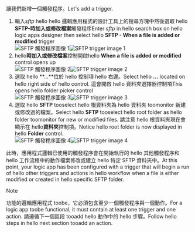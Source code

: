 <span data-ttu-id="6cc80-101">讓我們新增一個觸發程序。</span><span class="sxs-lookup"><span data-stu-id="6cc80-101">Let's add a trigger.</span></span>

1. <span data-ttu-id="6cc80-102">輸入*sftp* hello hello 邏輯應用程式的設計工具上的搜尋方塊中然後選取 hello **SFTP-時加入或修改檔案**觸發程序</span><span class="sxs-lookup"><span data-stu-id="6cc80-102">Enter *sftp* in hello search box on hello logic apps designer then select hello **SFTP - When a file is added or modified**  trigger</span></span>   
   <span data-ttu-id="6cc80-103">![SFTP 觸發程序圖像 1](./media/connectors-create-api-sftp/trigger-1.png)</span><span class="sxs-lookup"><span data-stu-id="6cc80-103">![SFTP trigger image 1](./media/connectors-create-api-sftp/trigger-1.png)</span></span>  
2. <span data-ttu-id="6cc80-104">hello**時加入或修改檔案**控制開啟</span><span class="sxs-lookup"><span data-stu-id="6cc80-104">hello **When a file is added or modified** control opens up</span></span>  
   <span data-ttu-id="6cc80-105">![SFTP 觸發程序圖像 2](./media/connectors-create-api-sftp/trigger-2.png)</span><span class="sxs-lookup"><span data-stu-id="6cc80-105">![SFTP trigger image 2](./media/connectors-create-api-sftp/trigger-2.png)</span></span>  
3. <span data-ttu-id="6cc80-106">選取 hello **...**位於 hello 控制項 hello 右邊。</span><span class="sxs-lookup"><span data-stu-id="6cc80-106">Select hello **...** located on hello right side of hello control.</span></span> <span data-ttu-id="6cc80-107">這會開啟 hello 資料夾選擇器控制項</span><span class="sxs-lookup"><span data-stu-id="6cc80-107">This opens hello folder picker control</span></span>  
   <span data-ttu-id="6cc80-108">![SFTP 觸發程序圖像 3](./media/connectors-create-api-sftp/action-1.png)</span><span class="sxs-lookup"><span data-stu-id="6cc80-108">![SFTP trigger image 3](./media/connectors-create-api-sftp/action-1.png)</span></span>  
4. <span data-ttu-id="6cc80-109">選取 hello **SFTP** tooselect hello 根資料夾為 hello 資料夾 toomonitor 新建或修改過的檔案。</span><span class="sxs-lookup"><span data-stu-id="6cc80-109">Select hello **SFTP** tooselect hello root folder as hello folder toomonitor for new or modified files.</span></span> <span data-ttu-id="6cc80-110">請注意 hello 根資料夾現在會顯示在 hello**資料夾**控制項。</span><span class="sxs-lookup"><span data-stu-id="6cc80-110">Notice hello root folder is now displayed in hello **Folder** control.</span></span>  
   <span data-ttu-id="6cc80-111">![SFTP 觸發程序圖像 4](./media/connectors-create-api-sftp/action-2.png)</span><span class="sxs-lookup"><span data-stu-id="6cc80-111">![SFTP trigger image 4](./media/connectors-create-api-sftp/action-2.png)</span></span>   

<span data-ttu-id="6cc80-112">此時，應用程式邏輯已使用的觸發程序會在開始執行的 hello 其他觸發程序和 hello 工作流程中的動作檔案修改或建立 hello 特定 SFTP 資料夾中。</span><span class="sxs-lookup"><span data-stu-id="6cc80-112">At this point, your logic app has been configured with a trigger that will begin a run of hello other triggers and actions in hello workflow when a file is either modified or created in hello specific SFTP folder.</span></span> 

> [!NOTE]
> <span data-ttu-id="6cc80-113">功能的邏輯應用程式 toobe，它必須包含至少一個觸發程序與一個動作。</span><span class="sxs-lookup"><span data-stu-id="6cc80-113">For a logic app toobe functional, it must contain at least one trigger and one action.</span></span> <span data-ttu-id="6cc80-114">請遵循下一個區段 tooadd hello 動作中的 hello 步驟。</span><span class="sxs-lookup"><span data-stu-id="6cc80-114">Follow hello steps in hello next section tooadd an action.</span></span>  
> 
> 

